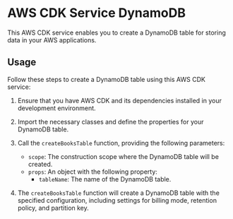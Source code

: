# AWS CDK Service DynamoDB 

This AWS CDK service enables you to create a DynamoDB table for storing data in your AWS applications.

## Usage

Follow these steps to create a DynamoDB table using this AWS CDK service:

1. Ensure that you have AWS CDK and its dependencies installed in your development environment.

2. Import the necessary classes and define the properties for your DynamoDB table.

3. Call the `createBooksTable` function, providing the following parameters:
   - `scope`: The construction scope where the DynamoDB table will be created.
   - `props`: An object with the following property:
     - `tableName`: The name of the DynamoDB table.

4. The `createBooksTable` function will create a DynamoDB table with the specified configuration, including settings for billing mode, retention policy, and partition key.
